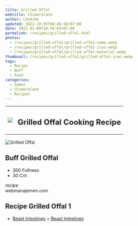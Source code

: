 ```yaml
---
title: Grilled Offal
webtitle: Chimeraland
author: L3n4r0x
updated: 2022-10-05T08:46:56+07:00
date: 2022-01-09T20:56:03+07:00
permalink: /recipes/grilled-offal.html
photos:
  - /recipes/grilled-offal/grilled-offal-name.webp
  - /recipes/grilled-offal/grilled-offal-icon.webp
  - /recipes/grilled-offal/grilled-offal-material.webp
thumbnail: /recipes/grilled-offal/grilled-offal-icon.webp
tags:
  - Recipe
  - Buff
  - Food
categories:
  - Games
  - Chimeraland
  - Recipes
---
```


<section id="bootstrap-wrapper"><link rel="stylesheet" href="https://cdn.statically.io/gh/dimaslanjaka/Web-Manajemen/40ac3225/css/bootstrap-4.5-wrapper.css"/><div class="row mb-2"><div class="col-md-12 mb-2"><table class="table" id="post-info"><tbody><tr><td><img class="d-inline-block me-2" src="/chimeraland/recipes/grilled-offal/grilled-offal-icon.webp" width="auto" height="auto"/></td><td><h1 class="fs-5">Grilled Offal Cooking Recipe</h1></td></tr></tbody></table></div></div><div class="card mb-2"><div class="row g-0"><div class="col-sm-4 position-relative mb-2"><img src="/chimeraland/recipes/grilled-offal/grilled-offal-material.webp" class="card-img fit-cover w-100 h-100" alt="Grilled Offal" data-fancybox="true"/></div><div class="col-sm-8 mb-2"><div class="card-body"><h2 class="card-title fs-5">Buff Grilled Offal</h2><div class="card-text"><ul><li>300 Fullness</li><li>30 Crit</li></ul></div><span class="badge rounded-pill bg-dark">recipe</span></div><div class="card-footer text-end text-muted">webmanajemen.com</div></div></div></div><div class="row mb-2"><div class="col-12 col-lg-6 recipe-item mb-2"><div class="card"><div class="card-body"><h2 class="card-title fs-5">Recipe Grilled Offal 1</h2><div class="card-text"><ul><li><a class="text-decoration-none" href="/chimeraland/materials/beast-intestines.html">Beast Intestines</a><span> + </span><a class="text-decoration-none" href="/chimeraland/materials/beast-intestines.html">Beast Intestines</a></li></ul></div></div></div></div></div></section>